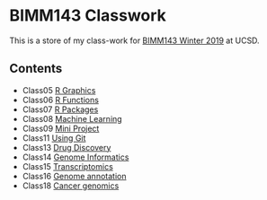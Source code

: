 # BIMM143 Classwork

This is a store of my class-work for [BIMM143 Winter 2019](https://bioboot.github.io/bimm143_W19/) at UCSD.

## Contents
- Class05 [R Graphics](https://github.com/RachelGoodridge/bimm143/blob/master/class05/class05.md)
- Class06 [R Functions](https://github.com/RachelGoodridge/bimm143/blob/master/class06/class06.md)
- Class07 [R Packages](https://github.com/RachelGoodridge/bimm143/blob/master/class07/class07.md)
- Class08 [Machine Learning](https://github.com/RachelGoodridge/bimm143/blob/master/class08/class08.md)
- Class09 [Mini Project](https://github.com/RachelGoodridge/bimm143/blob/master/class09/class09.md)
- Class11 [Using Git](https://github.com/RachelGoodridge/bimm143/blob/master/class11/class11.md)
- Class13 [Drug Discovery](https://github.com/RachelGoodridge/bimm143/blob/master/class13/class13.md)
- Class14 [Genome Informatics](https://github.com/RachelGoodridge/bimm143/blob/master/Class14/class14.md)
- Class15 [Transcriptomics](https://github.com/RachelGoodridge/bimm143/blob/master/class15/class15.md)
- Class16 [Genome annotation](https://github.com/RachelGoodridge/bimm143/blob/master/class16/class16.md)
- Class18 [Cancer genomics](https://github.com/RachelGoodridge/bimm143/blob/master/class18/class18.md)
